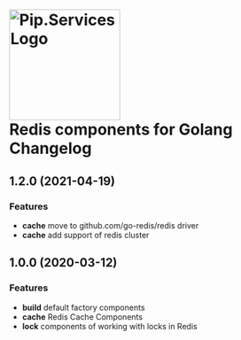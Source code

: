 # <img src="https://uploads-ssl.webflow.com/5ea5d3315186cf5ec60c3ee4/5edf1c94ce4c859f2b188094_logo.svg" alt="Pip.Services Logo" width="200"> <br/> Redis components for Golang Changelog

## <a name="1.2.0"></a> 1.2.0 (2021-04-19)

### Features
* **cache** move to github.com/go-redis/redis driver
* **cache** add support of redis cluster

## <a name="1.0.0"></a> 1.0.0 (2020-03-12) 

### Features
* **build** default factory components
* **cache** Redis Cache Components
* **lock** components of working with locks in Redis

